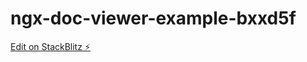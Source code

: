 # ngx-doc-viewer-example-bxxd5f

[Edit on StackBlitz ⚡️](https://stackblitz.com/edit/ngx-doc-viewer-example-bxxd5f)